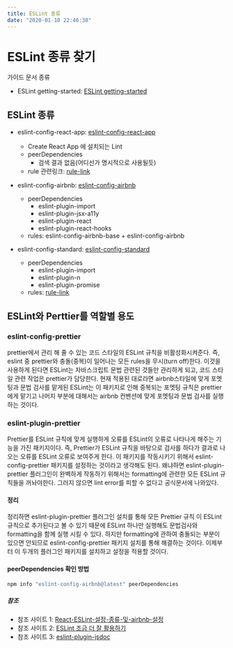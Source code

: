 ```yaml
---
title: ESLint 종류
date: "2020-01-10 22:46:30"
---
```


# ESLint 종류 찾기

가이드 문서 종류

- ESLint getting-started: [ESLint getting-started](https://eslint.org/docs/latest/use/getting-started)

## ESLint 종류

- eslint-config-react-app: [eslint-config-react-app](https://www.npmjs.com/package/eslint-config-react-app)

  - Create React App 에 설치되는 Lint
  - peerDependencies
    - 검색 결과 없음(어디선가 명시적으로 사용될듯)
  - rule 관련링크: [rule-link](https://github.com/facebook/create-react-app/blob/main/packages/eslint-config-react-app/index.js)

- eslint-config-airbnb: [eslint-config-airbnb](https://www.npmjs.com/package/eslint-config-airbnb)

  - peerDependencies
    - eslint-plugin-import
    - eslint-plugin-jsx-a11y
    - eslint-plugin-react
    - eslint-plugin-react-hooks
  - rules: eslint-config-airbnb-base + eslint-config-airbnb

- eslint-config-standard: [eslint-config-standard](https://github.com/standard/eslint-config-standard)
  - peerDependencies
    - eslint-plugin-import
    - eslint-plugin-n
    - eslint-plugin-promise
  - rules: [rule-link](https://github.com/standard/eslint-config-standard/blob/master/.eslintrc.json)

## ESLint와 Perttier를 역할별 용도

### eslint-config-prettier

prettier에서 관리 해 줄 수 있는 코드 스타일의 ESLint 규칙을 비활성화시켜준다. 즉, eslint 중 prettier와 충돌(중복)이 일어나는 모든 rules을 무시(turn off)한다.
이것을 사용하게 된다면 ESLint는 자바스크립트 문법 관련된 것들만 관리하게 되고, 코드 스타일 관련 작업은 prettier가 담당한다. 현재 적용된 대로라면 airbnb스타일에 맞게 포멧팅과 문법 검사를 맡게된 ESLint는 이 패키지로 인해 중복되는 포멧팅 규칙은 prettier에게 맡기고 나머지 부분에 대해서는 airbnb 컨벤션에 맞게 포멧팅과 문법 검사를 실행하는 것이다.

### eslint-plugin-prettier

Prettier를 ESLint 규칙에 맞게 실행하게 오류를 ESLint의 오류로 나타나게 해주는 기능을 가진 패키지이다. 즉, Prettier가 ESLint 규칙을 바탕으로 검사를 하다가 결과로 나오는 오류를 ESLint 오류로 보여주게 한다.
이 패키지를 작동시키기 위해서 eslint-config-prettier 패키지를 설정하는 것이라고 생각해도 된다. 왜냐하면 eslint-plugin-prettier 플러그인이 완벽하게 작동하기 위해서는 formatting에 관련한 모든 ESLint 규칙들을 꺼놔야한다. 그러지 않으면 lint error를 피할 수 없다고 공식문서에 나와있다.

#### 정리

정리하면 eslint-plugin-prettier 플러그인 설치를 통해 모든 Prettier 규칙 이 ESLint 규칙으로 추가된다고 볼 수 있기 때문에 ESLint 하나만 실행해도 문법검사와 formatting을 함께 실행 시킬 수 있다. 하지만 formatting에 관하여 충돌되는 부분이 있으면 안되므로 eslint-config-prettier 패키지 설치를 통해 해결하는 것이다. 이제부터 이 두개의 플러그인 패키지를 설치하고 설정을 적용할 것이다.

#### peerDependencies 확인 방법

```bash
npm info "eslint-config-airbnb@latest" peerDependencies
```

##### 참조

- 참조 사이트 1: [React-ESLint-설정-종류-및-airbnb-설정](https://velog.io/@jma1020/React-ESLint-%EC%84%A4%EC%A0%95-%EC%A2%85%EB%A5%98-%EB%B0%8F-airbnb-%EC%84%A4%EC%A0%95)
- 참조 사이트 2: [ESLint 조금 더 잘 활용하기](https://tech.kakao.com/2019/12/05/make-better-use-of-eslint/)
- 참조 사이트 3: [eslint-plugin-jsdoc](https://github.com/gajus/eslint-plugin-jsdoc)
